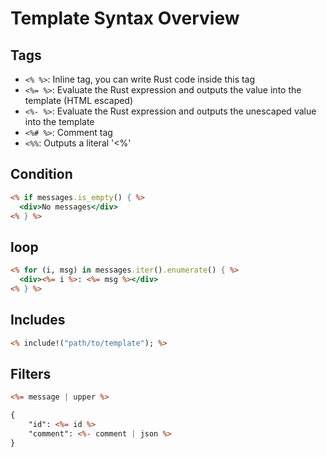 # Template Syntax Overview

## Tags

- `<% %>`: Inline tag, you can write Rust code inside this tag
- `<%= %>`: Evaluate the Rust expression and outputs the value into the template (HTML escaped)
- `<%- %>`: Evaluate the Rust expression and outputs the unescaped value into the template
- `<%# %>`: Comment tag
- `<%%`: Outputs a literal '<%'

## Condition

``` rhtml
<% if messages.is_empty() { %>
  <div>No messages</div>
<% } %>
```

## loop

``` rhtml
<% for (i, msg) in messages.iter().enumerate() { %>
  <div><%= i %>: <%= msg %></div>
<% } %>
```

## Includes

``` rhtml
<% include!("path/to/template"); %>
```

## Filters

``` rhtml
<%= message | upper %>
```

``` rhtml
{
    "id": <%= id %>
    "comment": <%- comment | json %>
}
```
